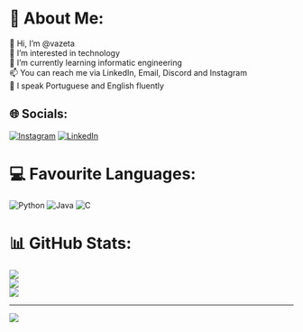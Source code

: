 # 💫 About Me:
👋 Hi, I’m @vazeta<br>👀 I’m interested in technology<br>🌱 I’m currently learning informatic engineering<br>📫 You can reach me via LinkedIn, Email, Discord and Instagram<br>📘 I speak Portuguese and English fluently


## 🌐 Socials:
[![Instagram](https://img.shields.io/badge/Instagram-%23E4405F.svg?logo=Instagram&logoColor=white)](https://instagram.com/vazeta_) [![LinkedIn](https://img.shields.io/badge/LinkedIn-%230077B5.svg?logo=linkedin&logoColor=white)](https://linkedin.com/in/vazeta) 

# 💻 Favourite Languages:
![Python](https://img.shields.io/badge/python-3670A0?style=for-the-badge&logo=python&logoColor=ffdd54) ![Java](https://img.shields.io/badge/java-%23ED8B00.svg?style=for-the-badge&logo=openjdk&logoColor=white) ![C](https://img.shields.io/badge/c-%2300599C.svg?style=for-the-badge&logo=c&logoColor=white)
# 📊 GitHub Stats:
![](https://github-readme-stats.vercel.app/api?username=vazeta&theme=dark&hide_border=false&include_all_commits=false&count_private=false)<br/>
![](https://github-readme-streak-stats.herokuapp.com/?user=vazeta&theme=dark&hide_border=false)<br/>
![](https://github-readme-stats.vercel.app/api/top-langs/?username=vazeta&theme=dark&hide_border=false&include_all_commits=false&count_private=false&layout=compact)

---
[![](https://visitcount.itsvg.in/api?id=vazeta&icon=0&color=0)](https://visitcount.itsvg.in)
